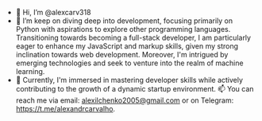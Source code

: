 - 👋 Hi, I’m @alexcarv318
- 👀 I’m keep on diving deep into development, focusing primarily on Python with aspirations to explore other programming languages. Transitioning towards becoming a full-stack developer, I am particularly eager to enhance my JavaScript and markup skills, given my strong inclination towards web development. Moreover, I'm intrigued by emerging technologies and seek to venture into the realm of machine learning.
- 🌱 Currently, I'm immersed in mastering developer skills while actively contributing to the growth of a dynamic startup environment.
📫 You can reach me via email: alexilchenko2005@gmail.com or on Telegram: https://t.me/alexandrcarvalho.
